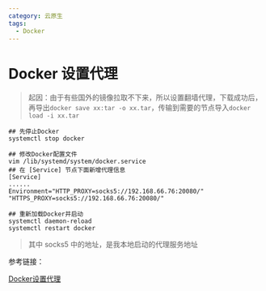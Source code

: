 ```yaml
---
category: 云原生
tags:
  - Docker
---
```


# Docker 设置代理

> 起因：由于有些国外的镜像拉取不下来，所以设置翻墙代理，下载成功后，再导出`docker save xx:tar -o xx.tar`，传输到需要的节点导入`docker load -i xx.tar`

```shell
## 先停止Docker
systemctl stop docker

## 修改Docker配置文件
vim /lib/systemd/system/docker.service
## 在 [Service] 节点下面新增代理信息
[Service]
......
Environment="HTTP_PROXY=socks5://192.168.66.76:20080/" "HTTPS_PROXY=socks5://192.168.66.76:20080/"

## 重新加载Docker并启动 
systemctl daemon-reload
systemctl restart docker
```

> 其中 socks5 中的地址，是我本地启动的代理服务地址

参考链接：

[Docker设置代理](https://www.cnblogs.com/HeCG95/p/12221683.html)

